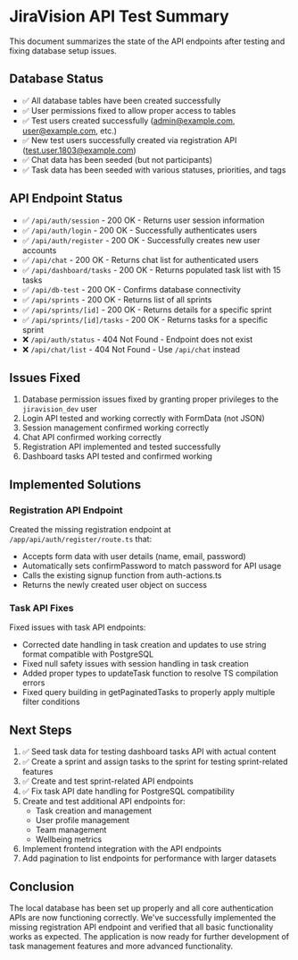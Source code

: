 # JiraVision API Test Summary

This document summarizes the state of the API endpoints after testing and fixing database setup issues.

## Database Status

- ✅ All database tables have been created successfully
- ✅ User permissions fixed to allow proper access to tables
- ✅ Test users created successfully (<admin@example.com>, <user@example.com>, etc.)
- ✅ New test users successfully created via registration API (<test.user.1803@example.com>)
- ✅ Chat data has been seeded (but not participants)
- ✅ Task data has been seeded with various statuses, priorities, and tags

## API Endpoint Status

- ✅ `/api/auth/session` - 200 OK - Returns user session information
- ✅ `/api/auth/login` - 200 OK - Successfully authenticates users
- ✅ `/api/auth/register` - 200 OK - Successfully creates new user accounts
- ✅ `/api/chat` - 200 OK - Returns chat list for authenticated users
- ✅ `/api/dashboard/tasks` - 200 OK - Returns populated task list with 15 tasks
- ✅ `/api/db-test` - 200 OK - Confirms database connectivity
- ✅ `/api/sprints` - 200 OK - Returns list of all sprints
- ✅ `/api/sprints/[id]` - 200 OK - Returns details for a specific sprint
- ✅ `/api/sprints/[id]/tasks` - 200 OK - Returns tasks for a specific sprint
- ❌ `/api/auth/status` - 404 Not Found - Endpoint does not exist
- ❌ `/api/chat/list` - 404 Not Found - Use `/api/chat` instead

## Issues Fixed

1. Database permission issues fixed by granting proper privileges to the `jiravision_dev` user
2. Login API tested and working correctly with FormData (not JSON)
3. Session management confirmed working correctly
4. Chat API confirmed working correctly
5. Registration API implemented and tested successfully
6. Dashboard tasks API tested and confirmed working

## Implemented Solutions

### Registration API Endpoint

Created the missing registration endpoint at `/app/api/auth/register/route.ts` that:

- Accepts form data with user details (name, email, password)
- Automatically sets confirmPassword to match password for API usage
- Calls the existing signup function from auth-actions.ts
- Returns the newly created user object on success

### Task API Fixes

Fixed issues with task API endpoints:

- Corrected date handling in task creation and updates to use string format compatible with PostgreSQL
- Fixed null safety issues with session handling in task creation
- Added proper types to updateTask function to resolve TS compilation errors
- Fixed query building in getPaginatedTasks to properly apply multiple filter conditions

## Next Steps

1. ✅ Seed task data for testing dashboard tasks API with actual content
2. ✅ Create a sprint and assign tasks to the sprint for testing sprint-related features
3. ✅ Create and test sprint-related API endpoints
4. ✅ Fix task API date handling for PostgreSQL compatibility
5. Create and test additional API endpoints for:
   - Task creation and management
   - User profile management
   - Team management
   - Wellbeing metrics
5. Implement frontend integration with the API endpoints
6. Add pagination to list endpoints for performance with larger datasets

## Conclusion

The local database has been set up properly and all core authentication APIs are now functioning correctly. We've successfully implemented the missing registration API endpoint and verified that all basic functionality works as expected. The application is now ready for further development of task management features and more advanced functionality.
